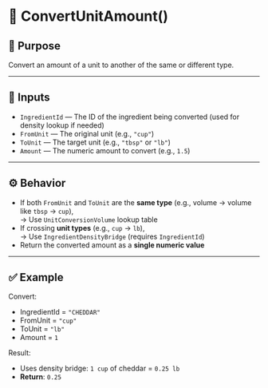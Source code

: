 # 🔄 ConvertUnitAmount()

## 📌 Purpose
Convert an amount of a unit to another of the same or different type.

---

## 🧾 Inputs

- `IngredientId` — The ID of the ingredient being converted (used for density lookup if needed)
- `FromUnit` — The original unit (e.g., `"cup"`)
- `ToUnit` — The target unit (e.g., `"tbsp"` or `"lb"`)
- `Amount` — The numeric amount to convert (e.g., `1.5`)

---

## ⚙️ Behavior

- If both `FromUnit` and `ToUnit` are the **same type** (e.g., volume → volume like `tbsp` → `cup`),  
  → Use `UnitConversionVolume` lookup table
- If crossing **unit types** (e.g., `cup` → `lb`),  
  → Use `IngredientDensityBridge` (requires `IngredientId`)
- Return the converted amount as a **single numeric value**

---

## ✅ Example

Convert:
- IngredientId = `"CHEDDAR"`
- FromUnit = `"cup"`
- ToUnit = `"lb"`
- Amount = `1`

Result:
- Uses density bridge: `1 cup` of cheddar = `0.25 lb`  
- **Return**: `0.25`
